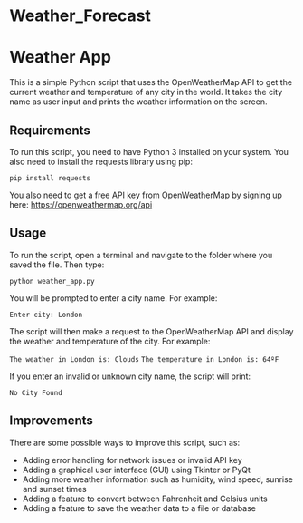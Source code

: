 # Weather_Forecast
# Weather App

This is a simple Python script that uses the OpenWeatherMap API to get the current weather and temperature of any city in the world. It takes the city name as user input and prints the weather information on the screen.

## Requirements

To run this script, you need to have Python 3 installed on your system. You also need to install the requests library using pip:

`pip install requests`

You also need to get a free API key from OpenWeatherMap by signing up here: https://openweathermap.org/api

## Usage

To run the script, open a terminal and navigate to the folder where you saved the file. Then type:

`python weather_app.py`

You will be prompted to enter a city name. For example:

`Enter city: London`

The script will then make a request to the OpenWeatherMap API and display the weather and temperature of the city. For example:

`The weather in London is: Clouds`
`The temperature in London is: 64ºF`

If you enter an invalid or unknown city name, the script will print:

`No City Found`

## Improvements

There are some possible ways to improve this script, such as:

- Adding error handling for network issues or invalid API key
- Adding a graphical user interface (GUI) using Tkinter or PyQt
- Adding more weather information such as humidity, wind speed, sunrise and sunset times
- Adding a feature to convert between Fahrenheit and Celsius units
- Adding a feature to save the weather data to a file or database
